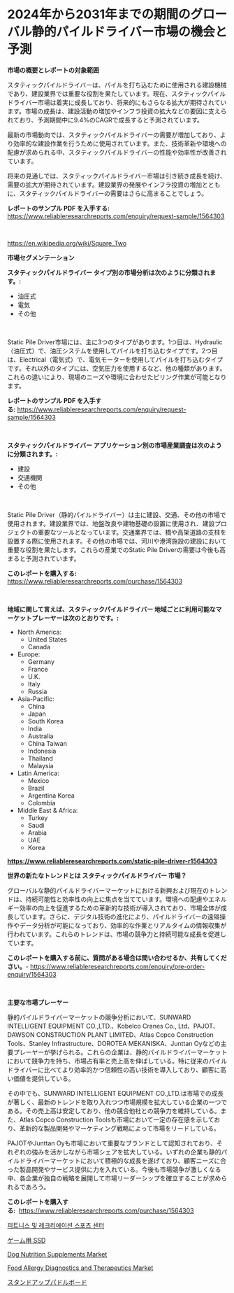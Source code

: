 <p><h1>2024年から2031年までの期間のグローバル静的パイルドライバー市場の機会と予測</h1></p><p><strong>市場の概要とレポートの対象範囲</strong></p>
<p><p>スタティックパイルドライバーは、パイルを打ち込むために使用される建設機械であり、建設業界では重要な役割を果たしています。現在、スタティックパイルドライバー市場は着実に成長しており、将来的にもさらなる拡大が期待されています。市場の成長は、建設活動の増加やインフラ投資の拡大などの要因に支えられており、予測期間中に9.4%のCAGRで成長すると予測されています。</p><p>最新の市場動向では、スタティックパイルドライバーの需要が増加しており、より効率的な建設作業を行うために使用されています。また、技術革新や環境への配慮が求められる中、スタティックパイルドライバーの性能や効率性が改善されています。</p><p>将来の見通しでは、スタティックパイルドライバー市場は引き続き成長を続け、需要の拡大が期待されています。建設業界の発展やインフラ投資の増加とともに、スタティックパイルドライバーの需要はさらに高まることでしょう。</p></p>
<p><strong>レポートのサンプル PDF を入手する:</strong> <a href="https://www.reliableresearchreports.com/enquiry/request-sample/1564303">https://www.reliableresearchreports.com/enquiry/request-sample/1564303</a></p>
<p>&nbsp;</p>
<p><a href="https://en.wikipedia.org/wiki/Square_Two">https://en.wikipedia.org/wiki/Square_Two</a></p>
<p><strong>市場セグメンテーション</strong></p>
<p><strong>スタティックパイルドライバー タイプ別の市場分析は次のように分類されます。:</strong></p>
<p><ul><li>油圧式</li><li>電気</li><li>その他</li></ul></p>
<p>&nbsp;</p>
<p><p>Static Pile Driver市場には、主に3つのタイプがあります。1つ目は、Hydraulic（油圧式）で、油圧システムを使用してパイルを打ち込むタイプです。2つ目は、Electrical（電気式）で、電気モーターを使用してパイルを打ち込むタイプです。それ以外のタイプには、空気圧力を使用するなど、他の種類があります。これらの違いにより、現場のニーズや環境に合わせたピリング作業が可能となります。</p></p>
<p><strong>レポートのサンプル PDF を入手する:</strong>&nbsp;<a href="https://www.reliableresearchreports.com/enquiry/request-sample/1564303">https://www.reliableresearchreports.com/enquiry/request-sample/1564303</a></p>
<p>&nbsp;</p>
<p><strong> スタティックパイルドライバー アプリケーション別の市場産業調査は次のように分類されます。:</strong></p>
<p><ul><li>建設</li><li>交通機関</li><li>その他</li></ul></p>
<p>&nbsp;</p>
<p><p>Static Pile Driver（静的パイルドライバー）は主に建設、交通、その他の市場で使用されます。建設業界では、地盤改良や建物基礎の設置に使用され、建設プロジェクトの重要なツールとなっています。交通業界では、橋や高架道路の支柱を設置する際に使用されます。その他の市場では、河川や港湾施設の建設において重要な役割を果たします。これらの産業でのStatic Pile Driverの需要は今後も高まると予測されています。</p></p>
<p><strong>このレポートを購入する:</strong>&nbsp; <a href="https://www.reliableresearchreports.com/purchase/1564303">https://www.reliableresearchreports.com/purchase/1564303</a></p>
<p>&nbsp;</p>
<p><strong>地域に関して言えば、スタティックパイルドライバー 地域ごとに利用可能なマーケットプレーヤーは次のとおりです。:</strong></p>
<p><ul>
    <li>
        North America:
        <ul>
            <li>United States</li>
            <li>Canada</li>
        </ul>
    </li>
    <li>
        Europe:
        <ul>
            <li>Germany</li>
            <li>France</li>
            <li>U.K.</li>
            <li>Italy</li>
            <li>Russia</li>
        </ul>
    </li>
    <li>
        Asia-Pacific:
        <ul>
            <li>China</li>
            <li>Japan</li>
            <li>South Korea</li>
            <li>India</li>
            <li>Australia</li>
            <li>China Taiwan</li>
            <li>Indonesia</li>
            <li>Thailand</li>
            <li>Malaysia</li>
        </ul>
    </li>
    <li>
        Latin America:
        <ul>
            <li>Mexico</li>
            <li>Brazil</li>
            <li>Argentina Korea</li>
            <li>Colombia</li>
        </ul>
    </li>
    <li>
        Middle East & Africa:
        <ul>
            <li>Turkey</li>
            <li>Saudi</li>
            <li>Arabia</li>
            <li>UAE</li>
            <li>Korea</li>
        </ul>
    </li>
    </ul></p>
<p><strong><a href="https://www.reliableresearchreports.com/static-pile-driver-r1564303">https://www.reliableresearchreports.com/static-pile-driver-r1564303</a></strong>&nbsp;</p>
<p><strong>世界の新たなトレンドとは スタティックパイルドライバー 市場？</strong></p>
<p><p>グローバルな静的パイルドライバーマーケットにおける新興および現在のトレンドは、持続可能性と効率性の向上に焦点を当てています。環境への配慮やエネルギー効率の向上を促進するための革新的な技術が導入されており、市場全体が成長しています。さらに、デジタル技術の進化により、パイルドライバーの遠隔操作やデータ分析が可能になっており、効率的な作業とリアルタイムの情報収集が行われています。これらのトレンドは、市場の競争力と持続可能な成長を促進しています。</p></p>
<p><strong>このレポートを購入する前に、質問がある場合は問い合わせるか、共有してください。</strong>- <a href="https://www.reliableresearchreports.com/enquiry/pre-order-enquiry/1564303">https://www.reliableresearchreports.com/enquiry/pre-order-enquiry/1564303</a></p>
<p>&nbsp;</p>
<p><strong>主要な市場プレーヤー</strong></p>
<p><p>静的パイルドライバーマーケットの競争分析において、SUNWARD INTELLIGENT EQUIPMENT CO.,LTD.、Kobelco Cranes Co., Ltd、PAJOT、DAWSON CONSTRUCTION PLANT LIMITED、Atlas Copco Construction Tools、Stanley Infrastructure、DOROTEA MEKANISKA、Junttan Oyなどの主要プレーヤーが挙げられる。これらの企業は、静的パイルドライバーマーケットにおいて競争力を持ち、市場占有率と売上高を伸ばしている。特に従来のパイルドライバーに比べてより効率的かつ信頼性の高い技術を導入しており、顧客に高い価値を提供している。</p><p>その中でも、SUNWARD INTELLIGENT EQUIPMENT CO.,LTD.は市場での成長が著しく、最新のトレンドを取り入れつつ市場規模を拡大している企業の一つである。その売上高は安定しており、他の競合他社との競争力を維持している。また、Atlas Copco Construction Toolsも市場において一定の存在感を示しており、革新的な製品開発やマーケティング戦略によって市場をリードしている。</p><p>PAJOTやJunttan Oyも市場において重要なブランドとして認知されており、それぞれの強みを活かしながら市場シェアを拡大している。いずれの企業も静的パイルドライバーマーケットにおいて積極的な成長を遂げており、顧客ニーズに合った製品開発やサービス提供に力を入れている。今後も市場競争が激しくなる中、各企業が独自の戦略を展開して市場リーダーシップを確立することが求められるであろう。</p></p>
<p><strong>このレポートを購入する:</strong>&nbsp;&nbsp;<a href="https://www.reliableresearchreports.com/purchase/1564303">https://www.reliableresearchreports.com/purchase/1564303</a></p>
<p><p><a href="https://github.com/LuckeyCorbin/Market-Research-Report-List-1/blob/main/781985611019.md">피트니스 및 레크리에이션 스포츠 센터</a></p><p><a href="https://github.com/RandallRunte2023/Market-Research-Report-List-2/blob/main/27945816389.md">ゲーム用 SSD</a></p><p><a href="https://issuu.com/reportprime-2/docs/dog-nutrition-supplements-market-size-2030.pptx">Dog Nutrition Supplements Market</a></p><p><a href="https://github.com/jakobeblake56/Market-Research-Report-List-1/blob/main/food-allergy-diagnostics-and-therapeutics-market.md">Food Allergy Diagnostics and Therapeutics Market</a></p><p><a href="https://github.com/DanykaKilback/Market-Research-Report-List-2/blob/main/39122726390.md">スタンドアップパドルボード</a></p></p>